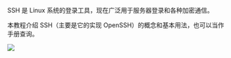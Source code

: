 SSH 是 Linux 系统的登录工具，现在广泛用于服务器登录和各种加密通信。

本教程介绍 SSH（主要是它的实现 OpenSSH）的概念和基本用法，也可以当作手册查询。

<link href="//netdna.bootstrapcdn.com/font-awesome/4.7.0/css/font-awesome.min.css" rel="stylesheet">

![](https://gimg2.baidu.com/image_search/src=http%3A%2F%2Fsafe-img.xhscdn.com%2Fbw1%2F60b50dcd-9ced-4e88-b6bb-9cd0c2b96d42%3FimageView2%2F2%2Fw%2F1080%2Fformat%2Fjpg&refer=http%3A%2F%2Fsafe-img.xhscdn.com&app=2002&size=f9999,10000&q=a80&n=0&g=0n&fmt=auto?sec=1694313975&t=13f46d7a4cfc0159da0f860cf0dde1c8)
